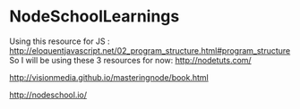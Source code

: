 # NodeSchoolLearnings
Using this resource for JS : http://eloquentjavascript.net/02_program_structure.html#program_structure 
So I will be using these 3 resources for now:
http://nodetuts.com/

http://visionmedia.github.io/masteringnode/book.html 

http://nodeschool.io/ 


